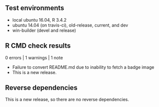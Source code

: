 ## Test environments
* local ubuntu 16.04, R 3.4.2
* ubuntu 14.04 (on travis-ci), old-release, current, and dev
* win-builder (devel and release)

## R CMD check results

0 errors | 1 warnings | 1 note

* Failure to convert README.md due to inability to fetch a badge image
* This is a new release.

## Reverse dependencies

This is a new release, so there are no reverse dependencies.
